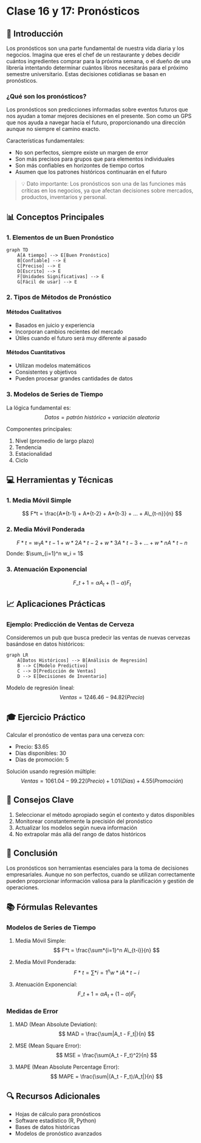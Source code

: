 # Clase 16 y 17: Pronósticos

## 🎯 Introducción

Los pronósticos son una parte fundamental de nuestra vida diaria y los negocios. Imagina que eres el chef de un restaurante y debes decidir cuántos ingredientes comprar para la próxima semana, o el dueño de una librería intentando determinar cuántos libros necesitarás para el próximo semestre universitario. Estas decisiones cotidianas se basan en pronósticos.

### ¿Qué son los pronósticos?

Los pronósticos son predicciones informadas sobre eventos futuros que nos ayudan a tomar mejores decisiones en el presente. Son como un GPS que nos ayuda a navegar hacia el futuro, proporcionando una dirección aunque no siempre el camino exacto.

Características fundamentales:

- No son perfectos, siempre existe un margen de error
- Son más precisos para grupos que para elementos individuales
- Son más confiables en horizontes de tiempo cortos
- Asumen que los patrones históricos continuarán en el futuro

> 💡 Dato importante: Los pronósticos son una de las funciones más críticas en los negocios, ya que afectan decisiones sobre mercados, productos, inventarios y personal.

## 📊 Conceptos Principales

### 1. Elementos de un Buen Pronóstico

```mermaid
graph TD
    A[A tiempo] --> E[Buen Pronóstico]
    B[Confiable] --> E
    C[Preciso] --> E
    D[Escrito] --> E
    F[Unidades Significativas] --> E
    G[Fácil de usar] --> E
```

### 2. Tipos de Métodos de Pronóstico

#### Métodos Cualitativos

- Basados en juicio y experiencia
- Incorporan cambios recientes del mercado
- Útiles cuando el futuro será muy diferente al pasado

#### Métodos Cuantitativos

- Utilizan modelos matemáticos
- Consistentes y objetivos
- Pueden procesar grandes cantidades de datos

### 3. Modelos de Series de Tiempo

La lógica fundamental es:
$$ Datos = patrón\ histórico + variación\ aleatoria $$

Componentes principales:

1. Nivel (promedio de largo plazo)
2. Tendencia
3. Estacionalidad
4. Ciclo

## 💻 Herramientas y Técnicas

### 1. Media Móvil Simple

$$ F*t = \frac{A*{t-1} + A*{t-2} + A*{t-3} + ... + A\_{t-n}}{n} $$

### 2. Media Móvil Ponderada

$$ F*t = w_1A*{t-1} + w*2A*{t-2} + w*3A*{t-3} + ... + w*nA*{t-n} $$
Donde: $\sum_{i=1}^n w_i = 1$

### 3. Atenuación Exponencial

$$ F\_{t+1} = \alpha A_t + (1-\alpha)F_t $$

## 📈 Aplicaciones Prácticas

### Ejemplo: Predicción de Ventas de Cerveza

Consideremos un pub que busca predecir las ventas de nuevas cervezas basándose en datos históricos:

```mermaid
graph LR
    A[Datos Históricos] --> B[Análisis de Regresión]
    B --> C[Modelo Predictivo]
    C --> D[Predicción de Ventas]
    D --> E[Decisiones de Inventario]
```

Modelo de regresión lineal:
$$ Ventas = 1246.46 - 94.82(Precio) $$

## 🎓 Ejercicio Práctico

Calcular el pronóstico de ventas para una cerveza con:

- Precio: $3.65
- Días disponibles: 30
- Días de promoción: 5

Solución usando regresión múltiple:
$$ Ventas = 1061.04 - 99.22(Precio) + 1.01(Días) + 4.55(Promoción) $$

## 🔑 Consejos Clave

1. Seleccionar el método apropiado según el contexto y datos disponibles
2. Monitorear constantemente la precisión del pronóstico
3. Actualizar los modelos según nueva información
4. No extrapolar más allá del rango de datos históricos

## 📝 Conclusión

Los pronósticos son herramientas esenciales para la toma de decisiones empresariales. Aunque no son perfectos, cuando se utilizan correctamente pueden proporcionar información valiosa para la planificación y gestión de operaciones.

## 📚 Fórmulas Relevantes

### Modelos de Series de Tiempo

1. Media Móvil Simple:
   $$ F*t = \frac{\sum*{i=1}^n A\_{t-i}}{n} $$

2. Media Móvil Ponderada:
   $$ F*t = \sum*{i=1}^n w*iA*{t-i} $$

3. Atenuación Exponencial:
   $$ F\_{t+1} = \alpha A_t + (1-\alpha)F_t $$

### Medidas de Error

1. MAD (Mean Absolute Deviation):
   $$ MAD = \frac{\sum|A_t - F_t|}{n} $$

2. MSE (Mean Square Error):
   $$ MSE = \frac{\sum(A_t - F_t)^2}{n} $$

3. MAPE (Mean Absolute Percentage Error):
   $$ MAPE = \frac{\sum|(A_t - F_t)/A_t|}{n} $$

## 🔍 Recursos Adicionales

- Hojas de cálculo para pronósticos
- Software estadístico (R, Python)
- Bases de datos históricas
- Modelos de pronóstico avanzados
